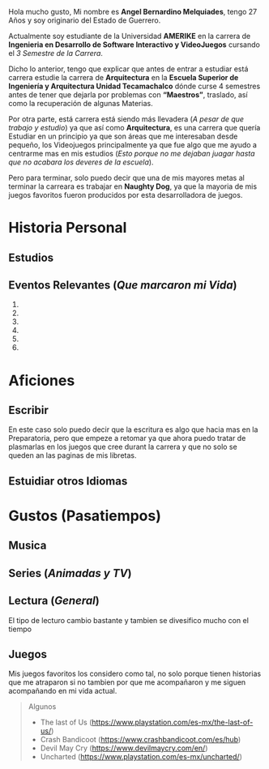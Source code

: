 Hola mucho gusto, Mi nombre es **Angel Bernardino Melquiades**, tengo 27 Años y soy originario del Estado de Guerrero.

Actualmente soy estudiante de la Universidad **AMERIKE** en la carrera de **Ingenieria en Desarrollo de Software Interactivo y VideoJuegos** cursando el _3 Semestre de la Carrera_.

Dicho lo anterior, tengo que explicar que antes de entrar a estudiar está carrera estudie la carrera de **Arquitectura** en la **Escuela Superior de Ingeniería y Arquitectura Unidad Tecamachalco** dónde curse 4 semestres antes de tener que dejarla por problemas con **“Maestros”**, traslado, así como la recuperación de algunas Materias.

Por otra parte, está carrera está siendo más llevadera (_A pesar de que trabajo y estudio_) ya que así como **Arquitectura**, es una carrera que quería Estudiar en un principio ya que son áreas que me interesaban desde pequeño, los Videojuegos principalmente ya que fue algo que me ayudo a centrarme mas en mis estudios (_Esto porque no me dejaban juagar hasta que no acabara los deveres de la escuela_).

Pero para terminar, solo puedo decir que una de mis mayores metas al terminar la carreara es trabajar en **Naughty Dog**, ya que la mayoria de mis juegos favoritos fueron producidos por esta desarrolladora de juegos.

# Historia Personal
## Estudios

## Eventos Relevantes (_Que marcaron mi **Vida**_)
1.
1.
1.
1.
1.
1.
# Aficiones
## Escribir
En este caso solo puedo decir que la escritura es algo que hacia mas en la Preparatoria, pero que empeze a retomar ya que ahora puedo tratar de plasmarlas en los juegos que cree durant la carrera y que no solo se queden an las paginas de mis libretas.

## Estuidiar otros Idiomas


# Gustos (Pasatiempos)
## Musica


## Series (_Animadas y TV_)


## Lectura (_General_)
El tipo de lecturo cambio bastante y tambien se divesifico mucho con el tiempo

## Juegos
Mis juegos favoritos los considero como tal, no solo porque tienen historias que me atraparon si no tambien por que me acompañaron y me siguen acompañando en mi vida actual.

>Algunos 
>- The last of Us (https://www.playstation.com/es-mx/the-last-of-us/)
>- Crash Bandicoot (https://www.crashbandicoot.com/es/hub)
>- Devil May Cry (https://www.devilmaycry.com/en/)
>- Uncharted (https://www.playstation.com/es-mx/uncharted/)